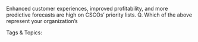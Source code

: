 Enhanced customer experiences, 
improved profitability, and more 
predictive forecasts are high on 
CSCOs’ priority lists.
Q. Which of the above represent your organization’s  

   Tags & Topics:
   